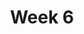 ---
    title: Week 6 
    weekNumber: 6
    days:
      - date: 2022-2-7
        events:
          "**MEET**{: .label .label-meet } **10am**: A00 Midterm 1 Review (Janine)":
            ""
          "**MEET**{: .label .label-meet } **11am**: B00 Midterm 1 Review (Janine)":
            ""
          "**MEET**{: .label .label-meet } **5pm**: A00 Midterm 1 Review (Natalie)":
            ""
          "**MEET**{: .label .label-meet } **6pm**: B00 Midterm 1 Review (Natalie)":
            ""
      - date: 2022-2-9
        events:
          "**EXAM**{: .label .label-exam } **10am**: A00 Midterm 1":
            ""
          "**EXAM**{: .label .label-exam } **11am**: B00 Midterm 1":
            ""
      - date: 2022-2-11
        events:
          "**MEET**{: .label .label-meet } **10am**: A00 Midterm 1 Solutions Review":
            ""
          "**MEET**{: .label .label-meet } **11am**: B00 Midterm 1 Solutions Review":
            ""
      - date: 2022-2-13
        events:
          "**VID**{: .label .label-vid } Watch [Video 19](https://youtu.be/ikLzykAaLOk). [Blank slides](resources/lecture/lecture19.pdf). [Filled slides](resources/lecture/lecture19_annotated.pdf).":
            ""
          "**VID**{: .label .label-vid } Watch [Video 20](https://youtu.be/qHOG3yc4UzE). [Blank slides](resources/lecture/lecture20.pdf). [Filled slides](resources/lecture/lecture20_annotated.pdf).":
            ""
          "**VID**{: .label .label-vid } Watch [Video 21](https://youtu.be/-3v6UZ_Cq9k). [Blank slides](resources/lecture/lecture21.pdf). [Filled slides](resources/lecture/lecture21_annotated.pdf).":
            ""

---